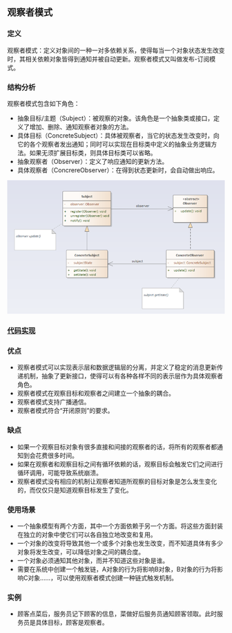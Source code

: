 ## 观察者模式

### 定义
观察者模式：定义对象间的一种一对多依赖关系，使得每当一个对象状态发生改变时，其相关依赖对象皆得到通知并被自动更新。观察者模式又叫做发布-订阅模式。

### 结构分析
观察者模式包含如下角色：
- 抽象目标/主题（Subject）：被观察的对象。该角色是一个抽象类或接口，定义了增加、删除、通知观察者对象的方法。
- 具体目标（ConcreteSubject）：具体被观察者，当它的状态发生改变时，向它的各个观察者发出通知；同时可以实现在目标类中定义的抽象业务逻辑方法。如果无须扩展目标类，则具体目标类可以省略。
- 抽象观察者（Observer）：定义了响应通知的更新方法。
- 具体观察者（ConcrereObserver）：在得到状态更新时，会自动做出响应。

![Observer](../../images/pattern/Observer.png)  

### [代码实现](../../code/observer)

### 优点
- 观察者模式可以实现表示层和数据逻辑层的分离，并定义了稳定的消息更新传递机制，抽象了更新接口，使得可以有各种各样不同的表示层作为具体观察者角色。
- 观察者模式在观察目标和观察者之间建立一个抽象的耦合。
- 观察者模式支持广播通信。
- 观察者模式符合“开闭原则”的要求。

### 缺点
- 如果一个观察目标对象有很多直接和间接的观察者的话，将所有的观察者都通知到会花费很多时间。
- 如果在观察者和观察目标之间有循环依赖的话，观察目标会触发它们之间进行循环调用，可能导致系统崩溃。
- 观察者模式没有相应的机制让观察者知道所观察的目标对象是怎么发生变化的，而仅仅只是知道观察目标发生了变化。

### 使用场景
- 一个抽象模型有两个方面，其中一个方面依赖于另一个方面。将这些方面封装在独立的对象中使它们可以各自独立地改变和复用。
- 一个对象的改变将导致其他一个或多个对象也发生改变，而不知道具体有多少对象将发生改变，可以降低对象之间的耦合度。
- 一个对象必须通知其他对象，而并不知道这些对象是谁。
- 需要在系统中创建一个触发链，A对象的行为将影响B对象，B对象的行为将影响C对象……，可以使用观察者模式创建一种链式触发机制。

### 实例
- 顾客点菜后，服务员记下顾客的信息，菜做好后服务员通知顾客领取。此时服务员是具体目标，顾客是观察者。
